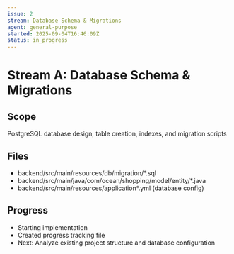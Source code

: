 ```yaml
---
issue: 2
stream: Database Schema & Migrations
agent: general-purpose
started: 2025-09-04T16:46:09Z
status: in_progress
---
```


# Stream A: Database Schema & Migrations

## Scope
PostgreSQL database design, table creation, indexes, and migration scripts

## Files
- backend/src/main/resources/db/migration/*.sql
- backend/src/main/java/com/ocean/shopping/model/entity/*.java  
- backend/src/main/resources/application*.yml (database config)

## Progress
- Starting implementation
- Created progress tracking file
- Next: Analyze existing project structure and database configuration